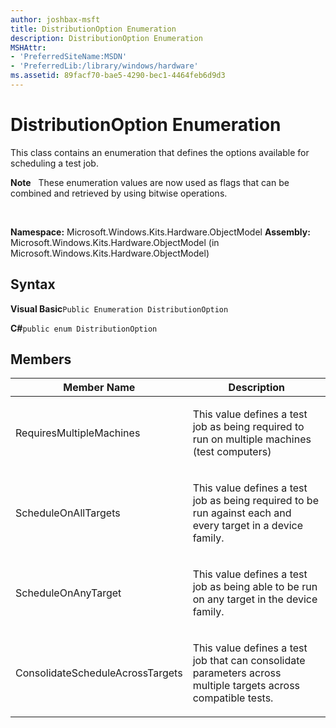 ```yaml
---
author: joshbax-msft
title: DistributionOption Enumeration
description: DistributionOption Enumeration
MSHAttr:
- 'PreferredSiteName:MSDN'
- 'PreferredLib:/library/windows/hardware'
ms.assetid: 89facf70-bae5-4290-bec1-4464feb6d9d3
---
```


# DistributionOption Enumeration


This class contains an enumeration that defines the options available for scheduling a test job.

**Note**  
These enumeration values are now used as flags that can be combined and retrieved by using bitwise operations.

 

**Namespace:** Microsoft.Windows.Kits.Hardware.ObjectModel **Assembly:** Microsoft.Windows.Kits.Hardware.ObjectModel (in Microsoft.Windows.Kits.Hardware.ObjectModel)

## Syntax


**Visual Basic**`Public Enumeration DistributionOption`

**C#**`public enum DistributionOption`

## Members


<table>
<colgroup>
<col width="50%" />
<col width="50%" />
</colgroup>
<thead>
<tr class="header">
<th>Member Name</th>
<th>Description</th>
</tr>
</thead>
<tbody>
<tr class="odd">
<td><p>RequiresMultipleMachines</p></td>
<td><p>This value defines a test job as being required to run on multiple machines (test computers)</p></td>
</tr>
<tr class="even">
<td><p>ScheduleOnAllTargets</p></td>
<td><p>This value defines a test job as being required to be run against each and every target in a device family.</p></td>
</tr>
<tr class="odd">
<td><p>ScheduleOnAnyTarget</p></td>
<td><p>This value defines a test job as being able to be run on any target in the device family.</p></td>
</tr>
<tr class="even">
<td><p>ConsolidateScheduleAcrossTargets</p></td>
<td><p>This value defines a test job that can consolidate parameters across multiple targets across compatible tests.</p></td>
</tr>
</tbody>
</table>

 

 

 







